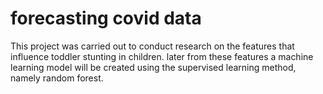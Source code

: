 # forecasting covid data #

This project was carried out to conduct research on the features that influence toddler stunting in children. later from these features a machine learning model will be created using the supervised learning method, namely random forest.
